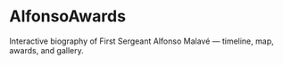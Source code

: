 # AlfonsoAwards
Interactive biography of First Sergeant Alfonso Malavé — timeline, map, awards, and gallery.
